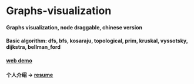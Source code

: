 # Graphs-visualization
#### Graphs visualization, node draggable, chinese version
#### Basic algorithm: dfs, bfs, kosaraju, topological, prim, kruskal, vyssotsky, dijkstra, bellman_ford
#### <a href="https://akinokoika.github.io/Graphs-visualization/project/">web demo</a>
#### 个人介绍 -> <a href="https://akinokoika.github.io/Graphs-visualization/project/text.html">resume</a>

